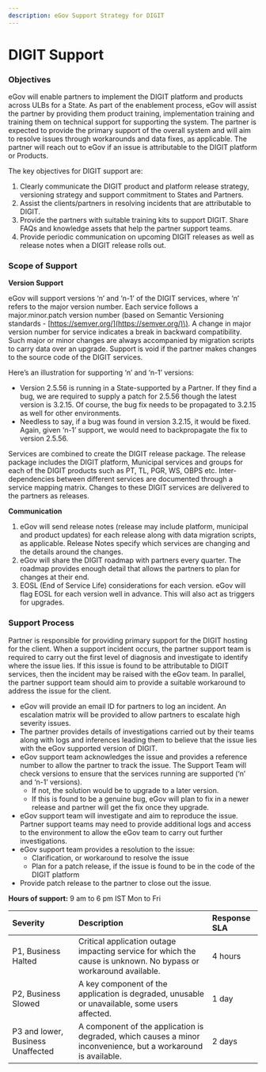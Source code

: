```yaml
---
description: eGov Support Strategy for DIGIT
---
```


# DIGIT Support

### Objectives

eGov will enable partners to implement the DIGIT platform and products across ULBs for a State. As part of the enablement process, eGov will assist the partner by providing them product training, implementation training and training them on technical support for supporting the system. The partner is expected to provide the primary support of the overall system and will aim to resolve issues through workarounds and data fixes, as applicable. The partner will reach out to eGov if an issue is attributable to the DIGIT platform or Products. 

The key objectives for DIGIT support are:

1. Clearly communicate the DIGIT product and platform release strategy, versioning strategy and support commitment to States and Partners.
2. Assist the clients/partners in resolving incidents that are attributable to DIGIT.
3. Provide the partners with suitable training kits to support DIGIT. Share FAQs and knowledge assets that help the partner support teams.
4. Provide periodic communication on upcoming DIGIT releases as well as release notes when a DIGIT release rolls out.

### Scope of Support

**Version Support**

eGov will support versions ‘n’ and ‘n-1’ of the DIGIT services, where ‘n’ refers to the major version number. Each service follows a major.minor.patch version number \(based on Semantic Versioning standards - [https://semver.org/](https://semver.org/)\). A change in major version number for service indicates a break in backward compatibility. Such major or minor changes are always accompanied by migration scripts to carry data over an upgrade. Support is void if the partner makes changes to the source code of the DIGIT services.

Here’s an illustration for supporting ‘n’ and ‘n-1’ versions: 

* Version 2.5.56 is running in a State-supported by a Partner. If they find a bug, we are required to supply a patch for 2.5.56 though the latest version is 3.2.15. Of course, the bug fix needs to be propagated to 3.2.15 as well for other environments.
* Needless to say, if a bug was found in version 3.2.15, it would be fixed. Again, given ‘n-1’ support, we would need to backpropagate the fix to version 2.5.56.

Services are combined to create the DIGIT release package. The release package includes the DIGIT platform, Municipal services and groups for each of the DIGIT products such as PT, TL, PGR, WS, OBPS etc. Inter-dependencies between different services are documented through a service mapping matrix. Changes to these DIGIT services are delivered to the partners as releases. 

**Communication**

1. eGov will send release notes \(release may include platform, municipal and product updates\) for each release along with data migration scripts, as applicable. Release Notes specify which services are changing and the details around the changes.
2. eGov will share the DIGIT roadmap with partners every quarter. The roadmap provides enough detail that allows the partners to plan for changes at their end.
3. EOSL \(End of Service Life\) considerations for each version. eGov will flag EOSL for each version well in advance. This will also act as triggers for upgrades.

### Support Process

Partner is responsible for providing primary support for the DIGIT hosting for the client. When a support incident occurs, the partner support team is required to carry out the first level of diagnosis and investigate to identify where the issue lies. If this issue is found to be attributable to DIGIT services, then the incident may be raised with the eGov team. In parallel, the partner support team should aim to provide a suitable workaround to address the issue for the client.

* eGov will provide an email ID for partners to log an incident. An escalation matrix will be provided to allow partners to escalate high severity issues.
* The partner provides details of investigations carried out by their teams along with logs and inferences leading them to believe that the issue lies with the eGov supported version of DIGIT.
* eGov support team acknowledges the issue and provides a reference number to allow the partner to track the issue. The Support Team will check versions to ensure that the services running are supported \(‘n’ and ‘n-1’ versions\). 
  * If not, the solution would be to upgrade to a later version.
  * If this is found to be a genuine bug, eGov will plan to fix in a newer release and partner will get the fix once they upgrade.
* eGov support team will investigate and aim to reproduce the issue. Partner support teams may need to provide additional logs and access to the environment to allow the eGov team to carry out further investigations.
* eGov support team provides a resolution to the issue:
  * Clarification, or workaround to resolve the issue
  * Plan for a patch release, if the issue is found to be in the code of the DIGIT platform
* Provide patch release to the partner to close out the issue.

**Hours of support:** 9 am to 6 pm IST Mon to Fri

| Severity | Description | Response SLA |
| :--- | :--- | :--- |
| P1, Business Halted | Critical application outage impacting service for which the cause is unknown. No bypass or workaround available. | 4 hours |
| P2, Business Slowed | A key component of the application is degraded, unusable or unavailable, some users affected.  | 1 day |
| P3 and lower, Business Unaffected | A component of the application is degraded, which causes a minor inconvenience, but a workaround is available. | 2 days |




